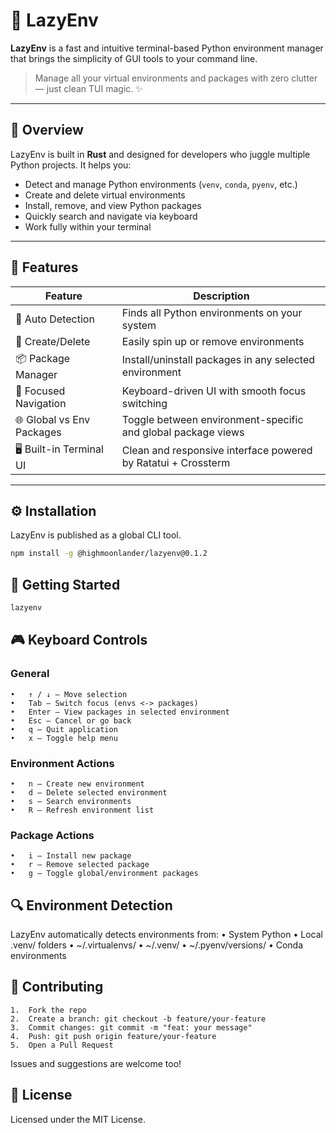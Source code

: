 # 🐢 LazyEnv

**LazyEnv** is a fast and intuitive terminal-based Python environment manager that brings the simplicity of GUI tools to your command line.

> Manage all your virtual environments and packages with zero clutter — just clean TUI magic. ✨

---

## 📌 Overview

LazyEnv is built in **Rust** and designed for developers who juggle multiple Python projects. It helps you:

- Detect and manage Python environments (`venv`, `conda`, `pyenv`, etc.)
- Create and delete virtual environments
- Install, remove, and view Python packages
- Quickly search and navigate via keyboard
- Work fully within your terminal

---

## 🧰 Features

| Feature                            | Description                                                                 |
|------------------------------------|-----------------------------------------------------------------------------|
| 🔎 Auto Detection                  | Finds all Python environments on your system                               |
| 🌱 Create/Delete                   | Easily spin up or remove environments                                      |
| 📦 Package Manager                 | Install/uninstall packages in any selected environment                     |
| 🎯 Focused Navigation              | Keyboard-driven UI with smooth focus switching                             |
| 🌐 Global vs Env Packages          | Toggle between environment-specific and global package views               |
| 🖥️ Built-in Terminal UI            | Clean and responsive interface powered by Ratatui + Crossterm              |

---

## ⚙️ Installation

LazyEnv is published as a global CLI tool.

```bash
npm install -g @highmoonlander/lazyenv@0.1.2
```

## 🚀 Getting Started
```bash
lazyenv
```
## 🎮 Keyboard Controls

### General
	•	↑ / ↓ — Move selection
	•	Tab — Switch focus (envs <-> packages)
	•	Enter — View packages in selected environment
	•	Esc — Cancel or go back
	•	q — Quit application
	•	x — Toggle help menu

### Environment Actions
	•	n — Create new environment
	•	d — Delete selected environment
	•	s — Search environments
	•	R — Refresh environment list

### Package Actions
	•	i — Install new package
	•	r — Remove selected package
	•	g — Toggle global/environment packages

## 🔍 Environment Detection

LazyEnv automatically detects environments from:
	•	System Python
	•	Local .venv/ folders
	•	~/.virtualenvs/
	•	~/.venv/
	•	~/.pyenv/versions/
	•	Conda environments

## 🤝 Contributing
	1.	Fork the repo
	2.	Create a branch: git checkout -b feature/your-feature
	3.	Commit changes: git commit -m "feat: your message"
	4.	Push: git push origin feature/your-feature
	5.	Open a Pull Request

Issues and suggestions are welcome too!

## 📜 License

Licensed under the MIT License.